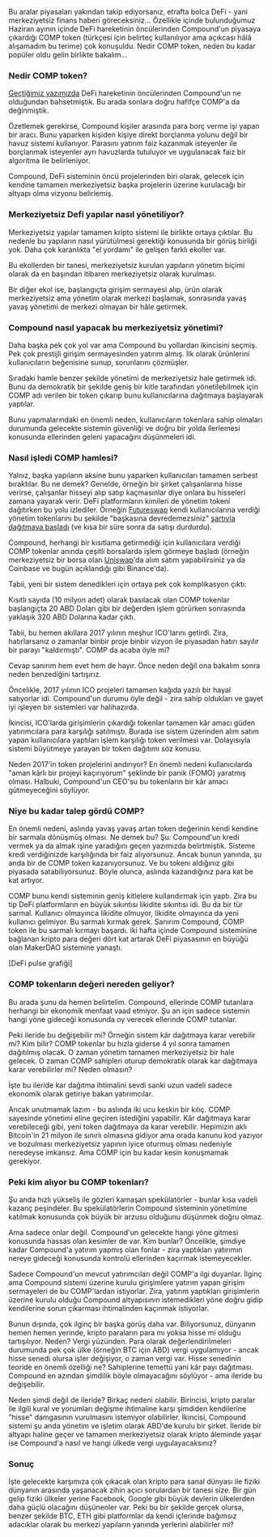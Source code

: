 Bu aralar piyasaları yakından takip ediyorsanız, etrafta bolca DeFi - yani merkeziyetsiz finans haberi göreceksiniz... Özellikle içinde bulunduğumuz Haziran ayının içinde DeFi hareketinin öncülerinden Compound'un piyasaya çıkardığı COMP token (türkçesi için belirteç kullanılıyor ama açıkcası hâlâ alışamadım bu terime) çok konuşuldu. Nedir COMP token, neden bu kadar popüler oldu gelin birlikte bakalım...

### Nedir COMP token?
[Geçtiğimiz yazımızda](https://www.btchaber.com/klasik-bankaciligin-rakibi-compound/) DeFi hareketinin öncülerinden Compound'un ne olduğundan bahsetmiştik. Bu arada sonlara doğru hafifçe COMP'a da değinmiştik. 

Özetlemek gerekirse, Compound kişiler arasında para borç verme işi yapan bir aracı. Bunu yaparken kişiden kişiye direkt borçlanma yolunu değil bir havuz sistemi kullanıyor. Parasını yatırım faiz kazanmak isteyenler ile borçlanmak isteyenler ayrı havuzlarda tutuluyor ve uygulanacak faiz bir algoritma ile belirleniyor. 

Compound, DeFi sisteminin öncü projelerinden biri olarak, gelecek için kendine tamamen merkeziyetsiz başka projelerin üzerine kurulacağı bir altyapı olma vizyonu belirlemiş. 

### Merkeziyetsiz Defi yapılar nasıl yönetiliyor?
Merkeziyetsiz yapılar tamamen kripto sistemi ile birlikte ortaya çıktılar. Bu nedenle bu yapıların nasıl yürütülmesi gerektiği konusunda bir görüş birliği yok. Daha çok karanlıkta "el yordamı" ile gelişen farklı ekoller var. 

Bu ekollerden bir tanesi, merkeziyetsiz kurulan yapıların yönetim biçimi olarak da en başından itibaren merkeziyetsiz olarak kurulması. 

Bir diğer ekol ise, başlangıçta girişim sermayesi alıp, ürün olarak merkeziyetsiz ama yönetim olarak merkezi başlamak, sonrasında yavaş yavaş yönetimi de merkezi olmayan bir hâle getirmek. 

### Compound nasıl yapacak bu merkeziyetsiz yönetimi?
Daha başka pek çok yol var ama Compound bu yollardan ikincisini seçmiş. Pek çok prestijli girişim sermayesinden yatırım almış. İlk olarak ürünlerini kullanıcıların beğenisine sunup, sorunlarını çözmüşler. 

Sıradaki hamle benzer şekilde yönetimi de merkeziyetsiz hale getirmek idi. Bunu da demokratik bir şekilde geniş bir kitle tarafından yönetilebilmek için COMP adı verilen bir token çıkarıp bunu kullanıcılarına dağıtmaya başlayarak yaptılar. 

Bunu yapmalarındaki en önemli neden, kullanıcıların tokenlara sahip olmaları durumunda gelecekte sistemin güvenliği ve doğru bir yolda ilerlemesi konusunda ellerinden geleni yapacağını düşünmeleri idi. 

### Nasıl işledi COMP hamlesi?
Yalnız, başka yapıların aksine bunu yaparken kullanıcıları tamamen serbest bıraktılar. Bu ne demek? Genelde, örneğin bir şirket çalışanlarına hisse verirse, çalışanlar hisseyi alıp satıp kaçmasınlar diye onlara bu hisseleri zamana yayarak verir. DeFi platformların kimileri de yönetim tokeni dağıtırken bu yolu izlediler. Örneğin [Futureswap](https://www.futureswap.com/) kendi kullanıcılarına verdiği yönetim tokenlarını bu şekilde "başkasına devredemezsiniz" [şartıyla dağıtmaya başladı](https://defirate.com/futureswap-launches/) (ve kısa bir süre sonra da satışı durdurdu). 

Compound, herhangi bir kısıtlama getirmediği için kullanıcılara verdiği COMP tokenlar anında çeşitli borsalarda işlem görmeye başladı (örneğin merkeziyetsiz bir borsa olan [Uniswap](https://uniswap.exchange/)'da alım satım yapabilirsiniz ya da Coinbase ve bugün açıklandığı gibi Binance'da). 

Tabii, yeni bir sistem denedikleri için ortaya pek çok komplikasyon çıktı: 

Kısıtlı sayıda (10 milyon adet) olarak basılacak olan COMP tokenlar başlangıçta 20 ABD Doları gibi bir değerden işlem görürken sonrasında yaklaşık 320 ABD Dolarına kadar çıktı. 

Tabii, bu hemen akıllara 2017 yılının meşhur ICO'larını getirdi. Zira, hatırlarsanız o zamanlar binbir proje binbir vizyon ile piyasadan hatırı sayılır bir parayı "kaldırmıştı". COMP da acaba öyle mi?

Cevap sanırım hem evet hem de hayır. Önce neden değil ona bakalım sonra neden benzediğini tartışırız. 

Öncelikle, 2017 yılının ICO projeleri tamamen kağıda yazılı bir hayal satıyorlar idi. Compound'un durumu öyle değil - zira sahip oldukları ve gayet iyi işleyen bir sistemleri var halihazırda. 

İkincisi, ICO'larda girişimlerin çıkardığı tokenlar tamamen kâr amacı güden yatırımcılara para karşılığı satılmıştı. Burada ise sistem üzerinden alım satım yapan kullanıcılara yaptıları işlem karşılığı token verilmesi var. Dolayısıyla sistemi büyütmeye yarayan bir token dağıtımı söz konusu. 

Neden 2017'in token projelerini andırıyor? En önemli nedeni kullanıcılarda "aman kârlı bir projeyi kaçırıyorum" şeklinde bir panik (FOMO) yaratmış olması. Halbuki, Compound'un CEO'su bu tokenların bir kâr amacı gütmeyeceğini söylüyor. 

### Niye bu kadar talep gördü COMP? 
En önemli nedeni, aslında yavaş yavaş artan token değerinin kendi kendine bir sarmala dönüşmüş olması. Ne demek bu? Şu: Compound'un kredi vermek ya da almak işine yaradığını geçen yazımızda belirtmiştik. Sisteme kredi verdiğinizde karşılığında bir faiz alıyorsunuz. Ancak bunun yanında, şu anda bir de COMP token kazanıyorsunuz. Ve bu tokenı aldığınız gibi piyasada satabiliyorsunuz. Böyle olunca, aslında kazandığınız para kat be kat artıyor. 

COMP bunu kendi sisteminin geniş kitlelere kullandırmak için yaptı. Zira bu tip DeFi platformların en büyük sıkıntısı likidite sıkıntısı idi. Bu da bir tür sarmal. Kullanıcı olmayınca likidite olmuyor, likidite olmayınca da yeni kullanıcı gelmiyor. Bu sarmalı kırmak gerek. Sanırım Compound, COMP token ile bu sarmalı kırmayı başardı. iki hafta içinde Compound sisteminine bağlanan kripto para değeri dört kat artarak DeFi piyasasının en büyüğü olan MakerDAO sistemine yanaştı. 

[DeFi pulse grafiği]

### COMP tokenların değeri nereden geliyor?

Bu arada şunu da hemen belirtelim. Compound, ellerinde COMP tutanlara herhangi bir ekonomik menfaat vaad etmiyor. Şu an için sadece sistemin hangi yöne gideceği konusunda oy verecek ellerinde COMP tutanlar. 

Peki ileride bu değişebilir mi? Örneğin sistem kâr dağıtmaya karar verebilir mi? Kim bilir? COMP tokenlar bu hızla giderse 4 yıl sonra tamamen dağıtılmış olacak. O zaman yönetim tamamen merkeziyetsiz bir hale gelecek. O zaman COMP sahipleri oturup demokratik olarak kar dağıtmaya karar verebilirler mi? Neden olmasın? 

İşte bu ileride kar dağıtma ihtimalini sevdi sanki uzun vadeli sadece ekonomik olarak getiriye bakan yatırımcılar. 

Ancak unutmamak lazım - bu aslında iki ucu keskin bir kılıç. COMP sayesinde yönetimi eline geçiren istediğini yapabilir. Kâr dağıtmaya karar verebileceği gibi, yeni token dağıtmaya da karar verebilir. Hepimizin aklı Bitcoin'in 21 milyon ile sınırlı olmasına gidiyor ama orada kanunu kod yazıyor ve bozulması merkeziyetsiz yapının iyice oturmuş olması nedeniyle neredeyse imkansız. Ama COMP için bu kadar kesin konuşmamak gerekiyor.

### Peki kim alıyor bu COMP tokenları? 

Şu anda hızlı yükseliş ile gözleri kamaşan spekülatörler - bunlar kısa vadeli kazanç peşindeler. Bu spekülatörlerin Compound sisteminin yönetimine katılmak konusunda çok büyük bir arzusu olduğunu düşünmek doğru olmaz.

Ama sadece onlar değil. Compound'un gelecekte hangi yöne gitmesi konusunda hassas olan kesimler de var. Kim bunlar? Öncelikle, şimdiye kadar Compound'a yatırım yapmış olan fonlar - zira yaptıkları yatırımın nereye gideceği konusunda kontrolü ellerinden kaçırmak istemeyecekler. 

Sadece Compound'un mevcut yatırımcıları değil COMP'a ilgi duyanlar. İlginç ama Compound sistemi üzerine kurulu girişimlere yatırım yapan girişim sermayeleri de bu COMP'lardan istiyorlar. Zira, yatırım yaptıkları girişimlerin üzerine kurulu olduğu Compound altyapısının istemedikleri yöne doğru gidip kendilerine sorun çıkarması ihtimalinden kaçınmak istiyorlar.

Bunun dışında, çok ilginç bir başka görüş daha var. Biliyorsunuz, dünyanın hemen hemen yerinde, kripto paraların para mı yoksa hisse mi olduğu tartışılıyor. Neden? Vergi yüzünden. Para olarak değerlendirilmeleri durumunda pek çok ülke (örneğin BTC için ABD) vergi uygulamıyor - ancak hisse senedi olursa işler değişiyor, o zaman vergi var. Hisse senedinin teoride en önemli özelliği ne? Sahiplerine temettü yani kâr payı dağıtması. Compound en azından şimdilik böyle olmayacağını söylüyor - ama ileride bu değişebilir. 

Neden şimdi değil de ileride? Birkaç nedeni olabilir. Birincisi, kripto paralar ile ilgili kural ve yorumları değişme ihtimaline karşı şimdiden kendilerine "hisse" damgasının vurulmasını istemiyor olabilirler.  İkincisi, Compound sistemi şu anda yönetim ve işletim olarak ABD'de kurulu bir şirket. İleride bir altyapı haline geçer ve tamamen merkeziyetsiz olarak kripto âleminde yaşar ise Compound'a nasıl ve hangi ülkede vergi uygulayacaksınız?


### Sonuç
İşte gelecekte karşımıza çok çıkacak olan kripto para sanal dünyası ile fiziki dünyanın arasında yaşanacak zihin açıcı sorulardan bir tanesi size. Bir gün gelip fiziki ülkeler yerine Facebook, Google gibi büyük devlerin ülkelerden daha güçlü olacağını düşünenler var. Peki bu bir şekilde gerçek olursa, benzer şekilde BTC, ETH gibi platformlar da kendi içlerinde bağımsız adacıklar olarak bu merkezi yapıların yanında yerlerini alabilirler mi?